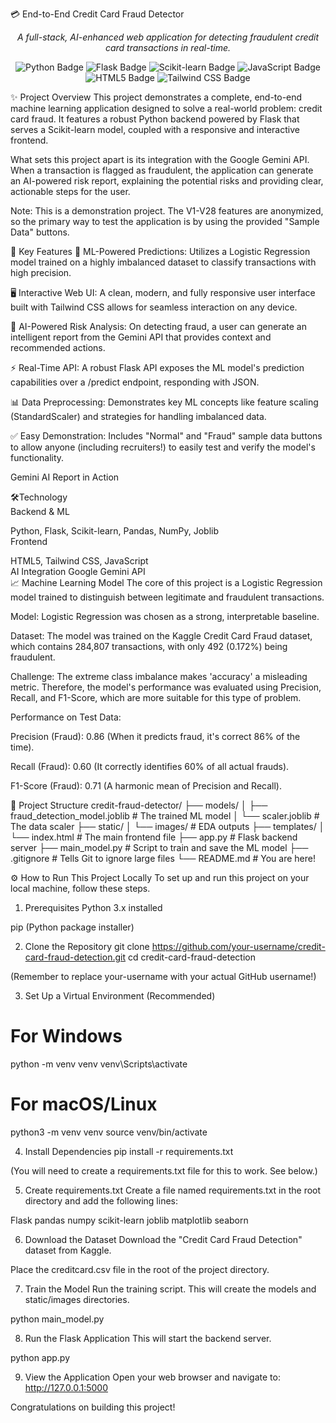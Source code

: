💳 End-to-End Credit Card Fraud Detector

<p align="center">
<em>A full-stack, AI-enhanced web application for detecting fraudulent credit card transactions in real-time.</em>
</p>

<p align="center">
<img src="https://img.shields.io/badge/Python-3776AB?style=for-the-badge&logo=python&logoColor=white" alt="Python Badge">
<img src="https://img.shields.io/badge/Flask-000000?style=for-the-badge&logo=flask&logoColor=white" alt="Flask Badge">
<img src="https://img.shields.io/badge/scikit--learn-F7931E?style=for-the-badge&logo=scikit-learn&logoColor=white" alt="Scikit-learn Badge">
<img src="https://img.shields.io/badge/JavaScript-F7DF1E?style=for-the-badge&logo=javascript&logoColor=black" alt="JavaScript Badge">
<img src="https://img.shields.io/badge/HTML5-E34F26?style=for-the-badge&logo=html5&logoColor=white" alt="HTML5 Badge">
<img src="https://img.shields.io/badge/Tailwind_CSS-38B2AC?style=for-the-badge&logo=tailwind-css&logoColor=white" alt="Tailwind CSS Badge">
</p>

✨ Project Overview
This project demonstrates a complete, end-to-end machine learning application designed to solve a real-world problem: credit card fraud. It features a robust Python backend powered by Flask that serves a Scikit-learn model, coupled with a responsive and interactive frontend.

What sets this project apart is its integration with the Google Gemini API. When a transaction is flagged as fraudulent, the application can generate an AI-powered risk report, explaining the potential risks and providing clear, actionable steps for the user.

Note: This is a demonstration project. The V1-V28 features are anonymized, so the primary way to test the application is by using the provided "Sample Data" buttons.

🚀 Key Features
🧠 ML-Powered Predictions: Utilizes a Logistic Regression model trained on a highly imbalanced dataset to classify transactions with high precision.

🖥️ Interactive Web UI: A clean, modern, and fully responsive user interface built with Tailwind CSS allows for seamless interaction on any device.

🤖 AI-Powered Risk Analysis: On detecting fraud, a user can generate an intelligent report from the Gemini API that provides context and recommended actions.

⚡ Real-Time API: A robust Flask API exposes the ML model's prediction capabilities over a /predict endpoint, responding with JSON.

📊 Data Preprocessing: Demonstrates key ML concepts like feature scaling (StandardScaler) and strategies for handling imbalanced data.

✅ Easy Demonstration: Includes "Normal" and "Fraud" sample data buttons to allow anyone (including recruiters!) to easily test and verify the model's functionality.

Gemini AI Report in Action

🛠️Technology                                                                                                                                                                                                  
Backend & ML

Python, Flask, Scikit-learn, Pandas, NumPy, Joblib                                                                                                   
Frontend

HTML5, Tailwind CSS, JavaScript                                                                                               
AI Integration
Google Gemini API                                                                                                                                                                                                     
📈 Machine Learning Model
The core of this project is a Logistic Regression model trained to distinguish between legitimate and fraudulent transactions.

Model: Logistic Regression was chosen as a strong, interpretable baseline.

Dataset: The model was trained on the Kaggle Credit Card Fraud dataset, which contains 284,807 transactions, with only 492 (0.172%) being fraudulent.

Challenge: The extreme class imbalance makes 'accuracy' a misleading metric. Therefore, the model's performance was evaluated using Precision, Recall, and F1-Score, which are more suitable for this type of problem.

Performance on Test Data:

Precision (Fraud): 0.86 (When it predicts fraud, it's correct 86% of the time).

Recall (Fraud): 0.60 (It correctly identifies 60% of all actual frauds).

F1-Score (Fraud): 0.71 (A harmonic mean of Precision and Recall).

📂 Project Structure
credit-fraud-detector/
├── models/
│   ├── fraud_detection_model.joblib  # The trained ML model
│   └── scaler.joblib                 # The data scaler
├── static/
│   └── images/                       # EDA outputs
├── templates/
│   └── index.html                    # The main frontend file
├── app.py                            # Flask backend server
├── main_model.py                     # Script to train and save the ML model
├── .gitignore                        # Tells Git to ignore large files
└── README.md                         # You are here!

⚙️ How to Run This Project Locally
To set up and run this project on your local machine, follow these steps.

1. Prerequisites
Python 3.x installed

pip (Python package installer)

2. Clone the Repository
git clone https://github.com/your-username/credit-card-fraud-detection.git
cd credit-card-fraud-detection

(Remember to replace your-username with your actual GitHub username!)

3. Set Up a Virtual Environment (Recommended)
# For Windows
python -m venv venv
venv\Scripts\activate

# For macOS/Linux
python3 -m venv venv
source venv/bin/activate

4. Install Dependencies
pip install -r requirements.txt

(You will need to create a requirements.txt file for this to work. See below.)

5. Create requirements.txt
Create a file named requirements.txt in the root directory and add the following lines:

Flask
pandas
numpy
scikit-learn
joblib
matplotlib
seaborn

6. Download the Dataset
Download the "Credit Card Fraud Detection" dataset from Kaggle.

Place the creditcard.csv file in the root of the project directory.

7. Train the Model
Run the training script. This will create the models and static/images directories.

python main_model.py

8. Run the Flask Application
This will start the backend server.

python app.py

9. View the Application
Open your web browser and navigate to: http://127.0.0.1:5000

Congratulations on building this project!
